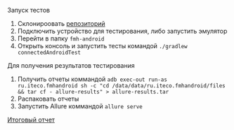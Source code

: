 Запуск тестов

1. Склонироовать [репозиторий](https://github.com/Cryofbb/QA-Finale)
1. Подключить устройство для тестирования, либо запустить эмулятор
1. Перейти в папку `fmh-android`
1. Открыть консоль и запустить тесты командой `./gradlew connectedAndroidTest`

Для получения результатов тестирования

1. Получить отчеты коммандой `adb exec-out run-as ru.iteco.fmhandroid sh -c "cd /data/data/ru.iteco.fmhandroid/files && tar cf - allure-results" > allure-results.tar`
1. Распаковать отчеты
1. Запустить Allure коммандой `allure serve`

[Итоговый отчет](https://github.com/Cryofbb/QA-Finale/blob/main/Result.md)
